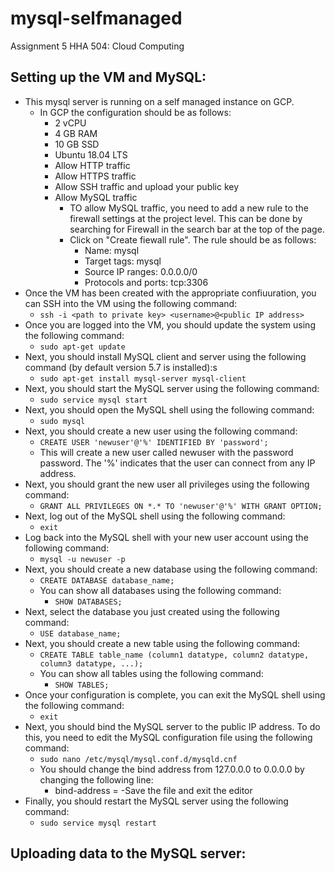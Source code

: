 # mysql-selfmanaged
 Assignment 5 HHA 504: Cloud Computing


## Setting up the VM and MySQL:
- This mysql server is running on a self managed instance on GCP.
    - In GCP the configuration should be as follows:
        - 2 vCPU
        - 4 GB RAM
        - 10 GB SSD
        - Ubuntu 18.04 LTS
        - Allow HTTP traffic
        - Allow HTTPS traffic
        - Allow SSH traffic and upload your public key
        - Allow MySQL traffic
            - TO allow MySQL traffic, you need to add a new rule to the firewall settings at the project level. This can be done by searching for Firewall in the search bar at the top of the page.
            - Click on "Create fiewall rule". The rule should be as follows:
                - Name: mysql
                - Target tags: mysql
                - Source IP ranges: 0.0.0.0/0
                - Protocols and ports: tcp:3306
- Once the VM has been created with the appropriate confiuuration, you can SSH into the VM using the following command:
    - `ssh -i <path to private key> <username>@<public IP address>`
-  Once you are logged into the VM, you should update the system using the following command:
    - `sudo apt-get update`
- Next, you should install MySQL client and server using the following command (by default version 5.7 is installed):s
    - `sudo apt-get install mysql-server mysql-client`
- Next, you should start the MySQL server using the following command:
    - `sudo service mysql start`
- Next, you should open the MySQL shell using the following command:
    - `sudo mysql`
- Next, you should create a new user using the following command:
    - `CREATE USER 'newuser'@'%' IDENTIFIED BY 'password';`
    - This will create a new user called newuser with the password password. The '%' indicates that the user can connect from any IP address.
- Next, you should grant the new user all privileges using the following command:
    - `GRANT ALL PRIVILEGES ON *.* TO 'newuser'@'%' WITH GRANT OPTION;`
- Next, log out of the MySQL shell using the following command:
    - `exit`
- Log back into the MySQL shell with your new user account using the following command:
    - `mysql -u newuser -p`
- Next, you should create a new database using the following command:
    - `CREATE DATABASE database_name;`
    - You can show all databases using the following command:
        - `SHOW DATABASES;`
- Next, select the database you just created using the following command:
    - `USE database_name;`
- Next, you should create a new table using the following command:
    - `CREATE TABLE table_name (column1 datatype, column2 datatype, column3 datatype, ...);`
    - You can show all tables using the following command:
        - `SHOW TABLES;`
- Once your configuration is complete, you can exit the MySQL shell using the following command:
    - `exit`
- Next, you should bind the MySQL server to the public IP address. To do this, you need to edit the MySQL configuration file using the following command:
    - `sudo nano /etc/mysql/mysql.conf.d/mysqld.cnf`
    - You should change the bind address from 127.0.0.0 to 0.0.0.0 by changing the following line:
        - bind-address =
    -Save the file and exit the editor
- Finally, you should restart the MySQL server using the following command:
    - `sudo service mysql restart`
## Uploading data to the MySQL server:
